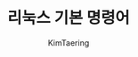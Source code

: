 ---
title: 리눅스 기본 명령어
author: KimTaering
# date: 2019-08-11 00:34:00 +0800
# categories: [Blogging, Tutorial]
# tags: [linux]
---